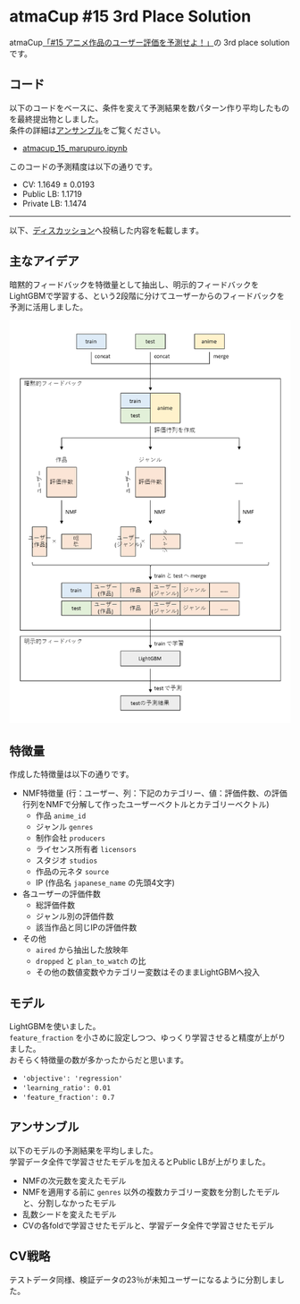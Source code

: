 # atmaCup #15 3rd Place Solution

atmaCup[「#15 アニメ作品のユーザー評価を予測せよ！」](https://www.guruguru.science/competitions/21/)の 3rd place solution です。

## コード

以下のコードをベースに、条件を変えて予測結果を数パターン作り平均したものを最終提出物としました。  
条件の詳細は[アンサンブル](#アンサンブル)をご覧ください。

- [atmacup_15_marupuro.ipynb](./atmacup_15_marupuro.ipynb)

このコードの予測精度は以下の通りです。

- CV: 1.1649 ± 0.0193
- Public LB: 1.1719
- Private LB: 1.1474

---

以下、[ディスカッション](https://www.guruguru.science/competitions/21/discussions/6c9d59b3-8362-43f8-a7db-f263e70bc58e/)へ投稿した内容を転載します。

## 主なアイデア

暗黙的フィードバックを特徴量として抽出し、明示的フィードバックをLightGBMで学習する、という2段階に分けてユーザーからのフィードバックを予測に活用しました。

![pipeline.png](./pipeline.png)

## 特徴量

作成した特徴量は以下の通りです。

- NMF特徴量 (行：ユーザー、列：下記のカテゴリー、値：評価件数、の評価行列をNMFで分解して作ったユーザーベクトルとカテゴリーベクトル)
  - 作品 `anime_id`
  - ジャンル `genres`
  - 制作会社 `producers`
  - ライセンス所有者 `licensors`
  - スタジオ `studios`
  - 作品の元ネタ `source`
  - IP (作品名 `japanese_name` の先頭4文字)
- 各ユーザーの評価件数
  - 総評価件数
  - ジャンル別の評価件数
  - 該当作品と同じIPの評価件数
- その他
  - `aired` から抽出した放映年
  - `dropped` と `plan_to_watch` の比
  - その他の数値変数やカテゴリー変数はそのままLightGBMへ投入

## モデル

LightGBMを使いました。  
`feature_fraction` を小さめに設定しつつ、ゆっくり学習させると精度が上がりました。  
おそらく特徴量の数が多かったからだと思います。

- `'objective': 'regression'`
- `'learning_ratio': 0.01`
- `'feature_fraction': 0.7`

## アンサンブル

以下のモデルの予測結果を平均しました。  
学習データ全件で学習させたモデルを加えるとPublic LBが上がりました。

- NMFの次元数を変えたモデル
- NMFを適用する前に `genres` 以外の複数カテゴリー変数を分割したモデルと、分割しなかったモデル
- 乱数シードを変えたモデル
- CVの各foldで学習させたモデルと、学習データ全件で学習させたモデル

## CV戦略

テストデータ同様、検証データの23％が未知ユーザーになるように分割しました。
